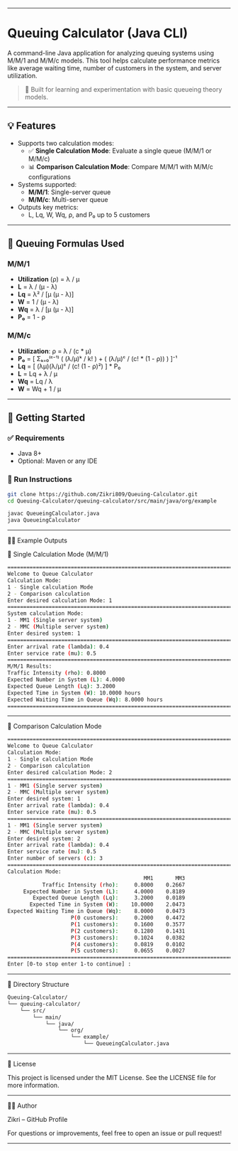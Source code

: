   
---

# Queuing Calculator (Java CLI)

A command-line Java application for analyzing queuing systems using M/M/1 and M/M/c models. This tool helps calculate performance metrics like average waiting time, number of customers in the system, and server utilization.

> 🧪 Built for learning and experimentation with basic queueing theory models.

---

## 💡 Features

- Supports two calculation modes:
  - ✅ **Single Calculation Mode**: Evaluate a single queue (M/M/1 or M/M/c)
  - 📊 **Comparison Calculation Mode**: Compare M/M/1 with M/M/c configurations
- Systems supported:
  - **M/M/1**: Single-server queue
  - **M/M/c**: Multi-server queue
- Outputs key metrics:
  - L, Lq, W, Wq, ρ, and P₀ up to 5 customers

---

## 🧮 Queuing Formulas Used

### M/M/1

- **Utilization** (ρ) = λ / μ
- **L** = λ / (μ - λ)
- **Lq** = λ² / [μ (μ - λ)]
- **W** = 1 / (μ - λ)
- **Wq** = λ / [μ (μ - λ)]
- **P₀** = 1 - ρ

### M/M/c

- **Utilization**: ρ = λ / (c * μ)
- **P₀** = [ Σₖ₌₀⁽ᶜ⁻¹⁾ ( (λ/μ)ᵏ / k! ) + ( (λ/μ)ᶜ / (c! * (1 - ρ)) ) ]⁻¹
- **Lq** = [ (λμ)(λ/μ)ᶜ / (c! (1 - ρ)²) ] * P₀
- **L** = Lq + λ / μ
- **Wq** = Lq / λ
- **W** = Wq + 1 / μ

---

## 🏁 Getting Started

### ✅ Requirements

- Java 8+
- Optional: Maven or any IDE

### 🔧 Run Instructions

```bash
git clone https://github.com/Zikri809/Queuing-Calculator.git
cd Queuing-Calculator/queuing-calculator/src/main/java/org/example

javac QueueingCalculator.java
java QueueingCalculator
```

---

🧑‍💻 Example Outputs

🔹 Single Calculation Mode (M/M/1)
```bash
=======================================================================================
Welcome to Queue Calculator
Calculation Mode:
1 - Single calculation Mode
2 - Comparison calculation
Enter desired calculation Mode: 1
=======================================================================================
System calculation Mode:
1 - MM1 (Single server system) 
2 - MMC (Multiple server system) 
Enter desired system: 1
=======================================================================================
Enter arrival rate (lambda): 0.4
Enter service rate (mu): 0.5
=======================================================================================
M/M/1 Results:
Traffic Intensity (rho): 0.8000
Expected Number in System (L): 4.0000
Expected Queue Length (Lq): 3.2000
Expected Time in System (W): 10.0000 hours
Expected Waiting Time in Queue (Wq): 8.0000 hours
=======================================================================================
```

---

🔹 Comparison Calculation Mode

```bash
=======================================================================================
Welcome to Queue Calculator
Calculation Mode:
1 - Single calculation Mode
2 - Comparison calculation
Enter desired calculation Mode: 2
=======================================================================================
1 - MM1 (Single server system)
2 - MMC (Multiple server system)
Enter desired system: 1
Enter arrival rate (lambda): 0.4
Enter service rate (mu): 0.5
=======================================================================================
1 - MM1 (Single server system)
2 - MMC (Multiple server system)
Enter desired system: 2
Enter arrival rate (lambda): 0.4
Enter service rate (mu): 0.5
Enter number of servers (c): 3
=======================================================================================
Calculation Mode:
                                           MM1       MM3
           Traffic Intensity (rho):     0.8000    0.2667
     Expected Number in System (L):     4.0000    0.8189
        Expected Queue Length (Lq):     3.2000    0.0189
       Expected Time in System (W):    10.0000    2.0473
Expected Waiting Time in Queue (Wq):    8.0000    0.0473
                    P(0 customers):     0.2000    0.4472
                    P(1 customers):     0.1600    0.3577
                    P(2 customers):     0.1280    0.1431
                    P(3 customers):     0.1024    0.0382
                    P(4 customers):     0.0819    0.0102
                    P(5 customers):     0.0655    0.0027
=======================================================================================
Enter [0-to stop enter 1-to continue] :
```

---

📁 Directory Structure

```bash
Queuing-Calculator/
└── queuing-calculator/
    └── src/
        └── main/
            └── java/
                └── org/
                    └── example/
                        └── QueueingCalculator.java
```


---

📜 License

This project is licensed under the MIT License. See the LICENSE file for more information.


---

🙋‍♂️ Author

Zikri – GitHub Profile

For questions or improvements, feel free to open an issue or pull request!

---


